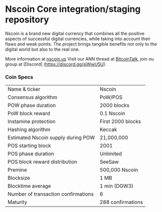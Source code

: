 Nscoin Core integration/staging repository
=====================================

Nscoin is a brand new digital currency that combines all the positive aspects of successful digital currencies, while taking into account their flaws and weak points.
The project brings tangible benefits not only to the digital world but also to the real one.


More information at [nscoin.us](http://www.nscoin.us) Visit our ANN thread at [BitcoinTalk](https://bitcointalk.org/index.php?topic=4934523), join ou group at [Discord] (https://discord.gg/sjWwU5U).

### Coin Specs

<table>
<tr><td>Name & ticker</td><td>Nscoin</td></tr>
<tr><td>Consensus algorithm</td><td>PoW/POS</td></tr>
<tr><td>POW phase duration</td><td>2000 blocks</td></tr>
<tr><td>PoW block reward</td><td>0.1 Nscoin</td></tr>
<tr><td>Instamine protection</td><td>First 2000 blocks</td></tr>
<tr><td>Hashing algorithm</td><td>Keccak</td></tr>
<tr><td>Estimated Nscoin supply during POW</td><td>21,000,000</td></tr>
<tr><td>POS starting block</td><td>2001</td></tr>
<tr><td>POS phase duration</td><td>Unlimited</td></tr>
<tr><td>POS block reward distribution</td><td>SeeSaw</td></tr>
<tr><td>Premine</td><td>500,000 Nscoin</td></tr>
<tr><td>Blocksize</td><td>1 MB</td></tr>
<tr><td>Blocktime average</td><td>1 min (DGW3)</td></tr>
<tr><td>Number of transaction confirmations</td><td>6</td></tr>
<tr><td>Maturity</td><td>288 confirmations</td></tr>
</table>
